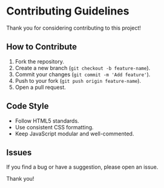 # Contributing Guidelines

Thank you for considering contributing to this project!

## How to Contribute

1. Fork the repository.
2. Create a new branch (`git checkout -b feature-name`).
3. Commit your changes (`git commit -m 'Add feature'`).
4. Push to your fork (`git push origin feature-name`).
5. Open a pull request.

## Code Style

- Follow HTML5 standards.
- Use consistent CSS formatting.
- Keep JavaScript modular and well-commented.

## Issues

If you find a bug or have a suggestion, please open an issue.

Thank you!
